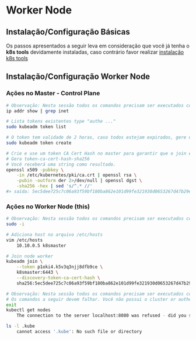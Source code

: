 # Worker Node

## Instalação/Configuração Básicas
Os passos apresentados a seguir leva em consideração que você já tenha o **k8s tools** devidamente instaladas, caso contrário favor realizar [instalação k8s tools](/install.md)

## Instalação/Configuração Worker Node
### Ações no Master - Control Plane
~~~sh
# Observação: Nesta sessão todos os comandos precisam ser executados com usuário não root/su
ip addr show | grep inet

# Lista tokens existentes type "authe ..."
sudo kubeadm token list

# O token tem validade de 2 horas, caso todos estejam expirados, gere um novo token
sudo kubeadm token create

# Crie e use um token CA Cert Hash no master para garantir que o join entre o node e o cluster seja realizado de maneira segura.
# Gera token-ca-cert-hash-sha256
# Você receberá uma string como resultado.
openssl x509 -pubkey \
    -in /etc/kubernetes/pki/ca.crt | openssl rsa \
    -pubin -outform der 2>/dev/null | openssl dgst \
    -sha256 -hex | sed 's/^.* //'
#> saída: 5ec5dee725c7c06a93f59bf180ba862e101d99fe321930d0653267d47b29e5a9
~~~

### Ações no Worker Node (this)
~~~sh
# Observação: Nesta sessão todos os comandos precisam ser executados com privilégios root, para isso use o comando sudo -i
sudo -i

# Adiciona host no arquivo /etc/hosts
vim /etc/hosts
    10.10.0.5 k8smaster

# Join node worker
kubeadm join \
    --token p1oki4.k5v3q3njj8dfb9ce \
    k8smaster:6443 \
    --discovery-token-ca-cert-hash \
    sha256:5ec5dee725c7c06a93f59bf180ba862e101d99fe321930d0653267d47b29e5a9

# Observação: Nesta sessão todos os comandos precisam ser executados com usuário não root/su
# Os comandos a seguir devem falhar. Você não possui o cluster or authentication keys no arquivo .kube/config
exit
kubectl get nodes
    The connection to the server localhost:8080 was refused - did you specify the right host or port?

ls -l .kube
    cannot access '.kube': No such file or directory
~~~